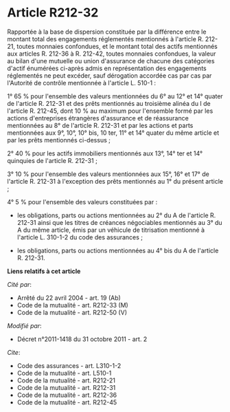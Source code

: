 # Article R212-32

Rapportée à la base de dispersion constituée par la différence entre le montant total des engagements réglementés mentionnés
à l'article R. 212-21, toutes monnaies confondues, et le montant total des actifs mentionnés aux articles R. 212-36 à R.
212-42, toutes monnaies confondues, la valeur au bilan d'une mutuelle ou union d'assurance de chacune des catégories d'actif
énumérées ci-après admis en représentation des engagements réglementés ne peut excéder, sauf dérogation accordée cas par cas
par l'Autorité de contrôle mentionnée à l'article L. 510-1 : 

1° 65 % pour l'ensemble des valeurs mentionnées du 6° au 12° et 14° quater de l'article R. 212-31 et des prêts mentionnés au
troisième alinéa du I de l'article R. 212-45, dont 10 % au maximum pour l'ensemble formé par les actions d'entreprises
étrangères d'assurance et de réassurance mentionnées au 8° de l'article R. 212-31 et par les actions et parts mentionnées aux
9°, 10°, 10° bis, 10 ter, 11° et 14° quater du même article et par les prêts mentionnés ci-dessus ; 

2° 40 % pour les actifs immobiliers mentionnés aux 13°, 14° ter et 14° quinquies de l'article R. 212-31 ; 

3° 10 % pour l'ensemble des valeurs mentionnées aux 15°, 16° et 17° de l'article R. 212-31 à l'exception des prêts mentionnés
au 1° du présent article ; 

4° 5 % pour l'ensemble des valeurs constituées par :

- les obligations, parts ou actions mentionnées au 2° du A de l'article R. 212-31 ainsi que les titres de créances
négociables mentionnés au 3° du A du même article, émis par un véhicule de titrisation mentionné à l'article L. 310-1-2 du
code des assurances ;

- les obligations, parts ou actions mentionnées au 4° bis du A de l'article R. 212-31.

**Liens relatifs à cet article**

_Cité par_:

  - Arrêté du 22 avril 2004 - art. 19 (Ab)
  - Code de la mutualité - art. R212-33 (M)
  - Code de la mutualité - art. R212-50 (V)

_Modifié par_:

  - Décret n°2011-1418 du 31 octobre 2011 - art. 2

_Cite_:

  - Code des assurances - art. L310-1-2
  - Code de la mutualité - art. L510-1
  - Code de la mutualité - art. R212-21
  - Code de la mutualité - art. R212-31
  - Code de la mutualité - art. R212-36
  - Code de la mutualité - art. R212-45

